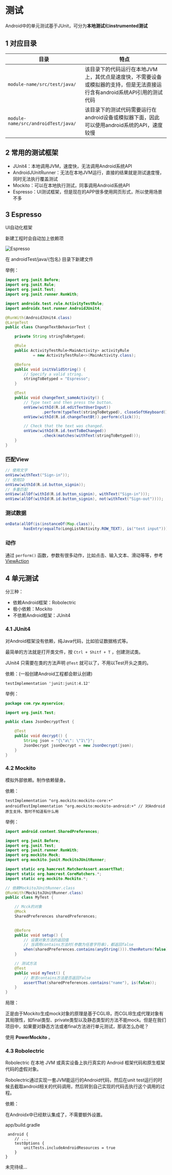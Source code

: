 # 测试

Android中的单元测试基于JUnit，可分为**本地测试**和**instrumented测试**

## 1 对应目录

| 目录 | 特点 |
|------|-----|
| `module-name/src/test/java/` | 该目录下的代码运行在本地JVM上，其优点是速度快，不需要设备或模拟器的支持，但是无法直接运行含有android系统API引用的测试代码 |
| `module-name/src/androidTest/java/` | 该目录下的测试代码需要运行在android设备或模拟器下面，因此可以使用android系统的API，速度较慢 |

## 2 常用的测试框架

- JUnit4：本地调用JVM，速度快，无法调用Android系统API
- AndroidJUnitRunner：无法在本地JVM运行，直接的结果就是测试速度慢，同时无法执行覆盖测试
- Mockito：可以在本地执行测试，同事调用Android系统API
- Espresso：UI测试框架，但是现在的APP很多使用网页形式，所以使用场景不多

## 3 Espresso

UI自动化框架

新建工程时会自动加上依赖项

![Espresso](../assets/espresso.png)

在 androidTest/java/{包名} 目录下新建文件

举例：

```java
import org.junit.Before;
import org.junit.Rule;
import org.junit.Test;
import org.junit.runner.RunWith;

import androidx.test.rule.ActivityTestRule;
import androidx.test.runner.AndroidJUnit4;

@RunWith(AndroidJUnit4.class)
@LargeTest
public class ChangeTextBehaviorTest {

    private String stringToBetyped;

    @Rule
    public ActivityTestRule<MainActivity> activityRule
            = new ActivityTestRule<>(MainActivity.class);

    @Before
    public void initValidString() {
        // Specify a valid string.
        stringToBetyped = "Espresso";
    }

    @Test
    public void changeText_sameActivity() {
        // Type text and then press the button.
        onView(withId(R.id.editTextUserInput))
                .perform(typeText(stringToBetyped), closeSoftKeyboard());
        onView(withId(R.id.changeTextBt)).perform(click());

        // Check that the text was changed.
        onView(withId(R.id.textToBeChanged))
                .check(matches(withText(stringToBetyped)));
    }
}
```

### 匹配View

```java
// 使用文字
onView(withText("Sign-in"));
// 使用ID
onView(withId(R.id.button_signin));
// 多重匹配
onView(allOf(withId(R.id.button_signin), withText("Sign-in")));
onView(allOf(withId(R.id.button_signin), not(withText("Sign-out"))));
```

### 测试数据

```java
onData(allOf(is(instanceOf(Map.class)),
        hasEntry(equalTo(LongListActivity.ROW_TEXT), is("test input"))));
```

### 动作

通过 `perform()` 函数，参数有很多动作，比如点击、输入文本、滑动等等，参考 [ViewAction](https://developer.android.google.cn/reference/androidx/test/espresso/action/ViewActions.html?hl=zh-cn)

## 4 单元测试

分三种：

- 依赖Android框架：Robolectric
- 极小依赖：Mockito
- 不依赖Android框架：JUnit4

### 4.1 JUnit4

对Android框架没有依赖，纯Java代码，比如验证数据格式等。

最简单的方法就是打开类文件，按 `Ctrl + Shitf + T` ，创建测试类。

JUnit4 只需要在类的方法声明 `@Test` 就可以了，不用以Test开头之类的。

依赖：(一般创建Android工程都会默认创建)

    testImplementation 'junit:junit:4.12'

举例：

```java
package com.ryw.myservice;

import org.junit.Test;

public class JsonDecryptTest {

    @Test
    public void decrypt() {
        String json = "{\"a\": \"1\"}";
        JsonDecrypt jsonDecrypt = new JsonDecrypt(json);
    }
}
```

### 4.2 Mockito

模拟外部依赖。制作依赖替身。

依赖：

    testImplementation "org.mockito:mockito-core:+"
    androidTestImplementation "org.mockito:mockito-android:+" // 对Android原生支持，暂时不知道有什么用

举例：

```java
import android.content.SharedPreferences;

import org.junit.Before;
import org.junit.Test;
import org.junit.runner.RunWith;
import org.mockito.Mock;
import org.mockito.junit.MockitoJUnitRunner;

import static org.hamcrest.MatcherAssert.assertThat;
import static org.hamcrest.CoreMatchers.*;
import static org.mockito.Mockito.*;

// 依赖MockitoJUnitRunner.class
@RunWith(MockitoJUnitRunner.class)
public class MyTest {

    // Mcck的对象
    @Mock
    SharedPreferences sharedPreferences;

    
    @Before
    public void setup() {
        // 设置对象方法的返回值
        // 当调用contains方法时(参数为任意字符串)，都返回false
        when(sharedPreferences.contains(anyString())).thenReturn(false);
    }

    // 测试方法
    @Test
    public void myTest() {
        // 断言contains方法是否返回false
        assertThat(sharedPreferences.contains("name"), is(false));
    }
}

```

局限：

正是由于Mockito生成mock对象的原理是基于CGLIB，而CGLIB生成代理对象有其局限性，如final类型、private类型以及静态类型的方法不能mock。但是在我们项目中，如果要对静态方法或者final方法进行单元测试，那该怎么办呢？

使用 **PowerMockito** 。

### 4.3 Robolectric

Robolectric 在本地 JVM 或真实设备上执行真实的 Android 框架代码和原生框架代码的虚假对象。

Robolectric通过实现一套JVM能运行的Android代码，然后在unit test运行的时候去截取android相关的代码调用，然后转到自己实现的代码去执行这个调用的过程。

依赖：

在Androidx中已经默认集成了，不需要额外设置。

app/build.gradle

```
 android {
    // ...
    testOptions {
        unitTests.includeAndroidResources = true
    }
}
```

未完待续...
